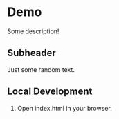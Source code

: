 # Demo

Some description!

## Subheader

Just some random text.

## Local Development

1. Open index.html in your browser.